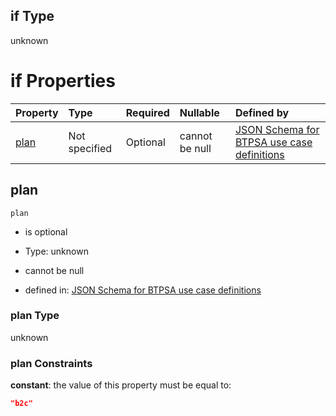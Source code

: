 ## if Type

unknown

# if Properties

| Property      | Type          | Required | Nullable       | Defined by                                                                                                                                                                                                                                  |
| :------------ | :------------ | :------- | :------------- | :------------------------------------------------------------------------------------------------------------------------------------------------------------------------------------------------------------------------------------------ |
| [plan](#plan) | Not specified | Optional | cannot be null | [JSON Schema for BTPSA use case definitions](btpsa-usecase-properties-services-items-allof-1-then-allof-79-then-allof-0-if-properties-plan.md "undefined#/properties/services/items/allOf/1/then/allOf/79/then/allOf/0/if/properties/plan") |

## plan



`plan`

*   is optional

*   Type: unknown

*   cannot be null

*   defined in: [JSON Schema for BTPSA use case definitions](btpsa-usecase-properties-services-items-allof-1-then-allof-79-then-allof-0-if-properties-plan.md "undefined#/properties/services/items/allOf/1/then/allOf/79/then/allOf/0/if/properties/plan")

### plan Type

unknown

### plan Constraints

**constant**: the value of this property must be equal to:

```json
"b2c"
```
